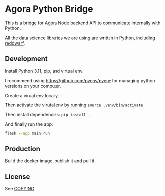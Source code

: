 # Agora Python Bridge

This is a bridge for Agora Node backend API to communicate internally with Python.

All the data science libraries we are using are written in Python, including [reddwarf](https://github.com/polis-community/red-dwarf).

## Development

Install Python 3.11, pip, and virtual env.

I recommend using <https://github.com/pyenv/pyenv> for managing python versions on your computer.

Create a virual env locally.

Then activate the virutal env by running `source .venv/bin/activate`

Then install dependencies: `pip install .`

And finally run the app:

```bash
flask --app main run
```

## Production

Build the docker image, publish it and pull it.

## License

See [COPYING](./COPYING)
